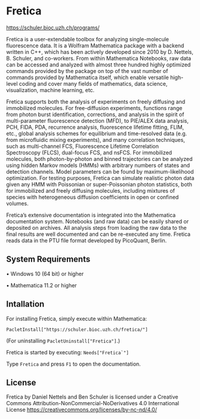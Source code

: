 # Fretica
https://schuler.bioc.uzh.ch/programs/

Fretica is a user-extendable toolbox for analyzing single-molecule fluorescence data. It is a Wolfram Mathematica package with a backend written in C++, which has been actively developed since 2010 by D. Nettels, B. Schuler, and co-workers. From within Mathematica Notebooks, raw data can be accessed and analyzed with almost three hundred highly optimized commands provided by the package on top of the vast number of commands provided by Mathematica itself, which enable versatile high-level coding and cover many fields of mathematics, data science, visualization, machine learning, etc.

Fretica supports both the analysis of experiments on freely diffusing and immobilized molecules. For free-diffusion experiments, functions range from photon burst identification, corrections, and analysis in the spirit of multi-parameter fluorescence detection (MFD), to PIE/ALEX data analysis, PCH, FIDA, PDA, recurrence analysis, fluorescence lifetime fitting, FLIM, etc., global analysis schemes for equilibrium and time-resolved data (e.g. from microfluidic mixing experiments), and many correlation techniques, such as multi-channel FCS, Fluorescence Lifetime Correlation Spectroscopy (FLCS), dual-focus FCS, and nsFCS. For immobilized molecules, both photon-by-photon and binned trajectories can be analyzed using hidden Markov models (HMMs) with arbitrary numbers of states and detection channels. Model parameters can be found by maximum-likelihood optimization. For testing purposes, Fretica can simulate realistic photon data given any HMM with Poissonian or super-Poissonian photon statistics, both for immobilized and freely diffusing molecules, including mixtures of species with heterogeneous diffusion coefficients in open or confined volumes.

Fretica’s extensive documentation is integrated into the Mathematica documentation system. Notebooks (and raw data) can be easily shared or deposited on archives. All analysis steps from loading the raw data to the final results are well documented and can be re-executed any time. Fretica reads data in the PTU file format developed by PicoQuant, Berlin.

## System Requirements
•	Windows 10 (64 bit) or higher

•	Mathematica 11.2 or higher


## Intallation
For installing Fretica, simply execute within Mathematica:

`PacletInstall["https://schuler.bioc.uzh.ch/fretica/"]`

(For uninstalling `PacletUninstall["Fretica"]`.)

Fretica is started by executing: ``Needs["Fretica`"]``

Type `Fretica` and press `F1` to open the documentation.


## License
Fretica by Daniel Nettels and Ben Schuler is licensed under a Creative Commons Attribution-NonCommercial-NoDerivatives 4.0 International License
https://creativecommons.org/licenses/by-nc-nd/4.0/
